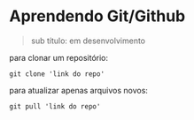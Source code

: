 # Aprendendo Git/Github

>sub título: em desenvolvimento

para clonar um repositório:

```
git clone 'link do repo'
```

para atualizar apenas arquivos novos:

```
git pull 'link do repo'
```

